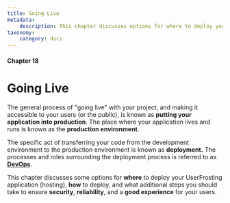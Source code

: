 ```yaml
---
title: Going Live
metadata:
    description: This chapter discusses options for where to deploy your UserFrosting application (hosting), how to deploy, and what additional steps you should take to ensure security, reliability, and a good experience for your users.
taxonomy:
    category: docs
---
```


#### Chapter 18

# Going Live

The general process of "going live" with your project, and making it accessible to your users (or the public), is known as **putting your application into production**.  The place where your application lives and runs is known as the **production environment**.

The specific act of transferring your code from the development environment to the production environment is known as **deployment.**  The processes and roles surrounding the deployment process is referred to as [**DevOps**](https://en.wikipedia.org/wiki/DevOps).

This chapter discusses some options for **where** to deploy your UserFrosting application (hosting), **how** to deploy, and what additional steps you should take to ensure **security**, **reliability**, and a **good experience** for your users.
